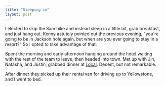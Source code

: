 ```yaml
---
title: "Sleeping in"
layout: post
---
```


I elected to skip the 8am hike and instead sleep in a little bit, grab breakfast, and just hang out. Kenny astutely pointed out the previous evening, "you're going to be in Jackson hole again, but when are you ever going to stay in a resort?" So I opted to take advantage of that.

Spent the morning and early afternoon hanging around the hotel waiting with the rest of the team to leave, then headed into town. Met up with Jin, Natasha, and Justin, grabbed dinner at [Local](). Decent, but not remarkable.

After dinner they picked up their rental van for driving up to Yellowstone, and I went to bed.
